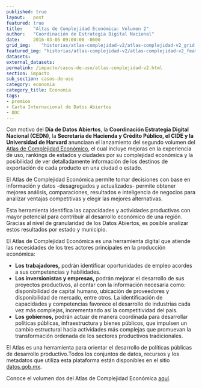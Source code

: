```yaml
---
published: true
layout:   post
featured: true
title:    "Altas de Complejidad Económica: Volumen 2"
author:   "Coordinación de Estrategia Digital Nacional"
date:     2016-03-05 09:00:00 -0600
grid_img:    "historias/atlas-complejidad-v2/atlas-complejidad-v2_grid.jpg"
featured_img: "historias/atlas-complejidad-v2/atlas-complejidad-v2_featured.jpg"
datasets:
external_datasets:
permalink: /impacto/casos-de-uso/atlas-complejidad-v2.html
section: impacto
sub_section: casos-de-uso
category: economia
category_title: Economia
tags:
- premios
- Carta Internacional de Datos Abiertos
- ODC
---
```

Con motivo del **Día de Datos Abiertos**, la **Coordinación Estrategia Digital Nacional (CEDN)**, la **Secretaría de Hacienda y Crédito Público, el CIDE y la Universidad de Harvard** anunciaan el lanzamiento del segundo volumen del [Atlas de Complejidad Económico](http://datos.gob.mx/complejidad), el cual incluye mejoras en la experiencia de uso, rankings de estados y ciudades por su complejidad económica y la posibilidad de ver detalladamente información de los destinos de exportación de cada producto en una ciudad o estado.

El Atlas de Complejidad Económica permite tomar decisiones con base en información y datos -desagregados y actualizados- permite obtener mejores análisis, comparaciones, resultados e inteligencia de negocios para analizar ventajas competitivas y elegir las mejores alternativas.


Esta herramienta identifica las capacidades y actividades productivas con mayor potencial para contribuir al desarrollo económico de una región. Gracias al nivel de granularidad de los Datos Abiertos, es posible analizar estos resultados por estado y municipio.

El Atlas de Complejidad Económica es una herramienta digital que atiende las necesidades de los tres actores principales en la producción económica:

<ul>
  <li>
    <strong>Los trabajadores,</strong> podrán identificar oportunidades de empleo acordes a sus competencias y habilidades.
  </li>
  <li>
    <strong>Los inversionistas y empresas,</strong> podrán mejorar el desarrollo de sus proyectos productivos, al contar con la información necesaria como: disponibilidad de capital humano, ubicación de proveedores y disponibilidad de mercado, entre otros. La identificación de capacidades y competencias favorece el desarrollo de industrias cada vez más complejas, incrementando así la competitividad del país.
  </li>
  <li>
    <strong>Los gobiernos,</strong> podrán actuar de manera coordinada para desarrollar políticas públicas, infraestructura y bienes públicos, que impulsen un cambio estructural hacia actividades más complejas que promuevan la transformación ordenada de los sectores productivos tradicionales.
  </li>
</ul>

El Atlas es una herramienta para orientar el desarrollo de políticas públicas de desarrollo productivo.Todos los conjuntos de datos, recursos y los metadatos que utiliza esta plataforma están disponibles en el sitio [datos.gob.mx](http://datos.gob.mx).

Conoce el volumen dos del Atlas de Complejidad Económica [aquí](http://datos.gob.mx/complejidad/).
